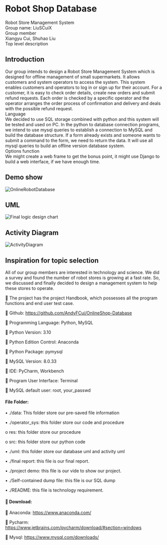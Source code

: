 # Robot Shop Database  
Robot Store Management System  
Group name: LiuSCuiX  
Group member  
Xiangyu Cui, Shuhao Liu  
Top level description  

## Introduction  
Our group intends to design a Robot Store Management System which is designed for offline management of small supermarkets. It allows customers and system operators to access the system. This system enables customers and  operators to log in or sign up for their account. For a customer, it is easy to check order details, create new orders and submit refund requests. Each order is checked by a specific operator and the operator arranges the order process of confirmation and delivery and deals with the possible refund request.  
Language  
We decided to use SQL storage combined with python and this system will be tested and used on PC.
In the python to database connection programs, we intend to use mysql queries to establish a connection to MySQL and build the database structure. If a form already exists and someone wants to submit a command to the form, we need to return the data. It will use all mysql queries to build an offline version database system.  
Options function  
We might create a web frame to get the bonus point, it might use Django to build a web interface, if we have enough time.  


## Demo show
![OnlineRobotDatabase](https://github.com/AndyFCui/DuctorLuctorMVC/assets/10085168/2bbe517c-bac3-4699-851a-1b8b8f309f5a)



## UML 
![Final logic design chart](https://github.com/AndyFCui/DuctorLuctorMVC/assets/10085168/42c72f21-92d0-477f-83ce-d0789ad4f377)


## Activity Diagram
![ActivityDiagram](https://github.com/AndyFCui/DuctorLuctorMVC/assets/10085168/e07d5288-e257-4c58-b652-475daa0c4477)


## Inspiration for topic selection    
All of our group members are interested in technology and science. We did a survey and found the number of robot stores is growing at a fast rate.
So, we discussed and finally decided to design a management system to help these stores to operate.

	The project has the project Handbook, which possesses all the program functions and end user test case. 

	Github: https://github.com/AndyFCui/OnlineShop-Database 

	Programming Language: Python, MySQL

	Python Version: 3.10

	Python Edition Control: Anaconda

	Python Package: pymysql

	MySQL Version: 8.0.33

	IDE: PyCharm, Workbench

	Program User Interface: Terminal 

	MySQL default user: root, your_passwd 

#### File Folder:

•	./data: This folder store our pre-saved file information

•	./operator_sys: this folder store our code and procedure 

o	res: this folder store our procedure 

o	src: this folder store our python code

•	./uml: this folder store our database uml and activity uml

•	./final report: this file is our final report.

•	./project demo: this file is our vide to show our project. 

•	./Self-contained dump file: this file is our SQL dump 

•	./README: this file is technology requirement. 

#### 	Download:

	Anaconda: https://www.anaconda.com/ 

	Pycharm: https://www.jetbrains.com/pycharm/download/#section=windows

	Mysql: https://www.mysql.com/downloads/

